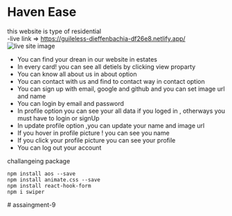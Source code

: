 # Haven Ease
this website is type of residential <br/>
-live link => https://guileless-dieffenbachia-df26e8.netlify.app/
![live site image](https://i.ibb.co/r2BRFWz/Screenshot-613.png)
-  You can find your drean in our website in estates
-  In every card! you can see all detiels by clicking view proparty
-  You can know all about us in about option
-  You can contact with us and find to contact way in contact option
-  You can sign up with email, google and github and you can set image url and name
-  You can login by email and password
-  In profile option you can see your all data if you loged in , otherways you must have to login or signUp
-  In update profile option ,you can update your name and image url
-  If you hover in profile picture ! you can see you name
-  If you click your profile picture you can see your profile
-  You can log out your account

challangeing package
```
npm install aos --save
npm install animate.css --save
npm install react-hook-form
npm i swiper
```




     
#   a s s a i n g m e n t - 9  
 